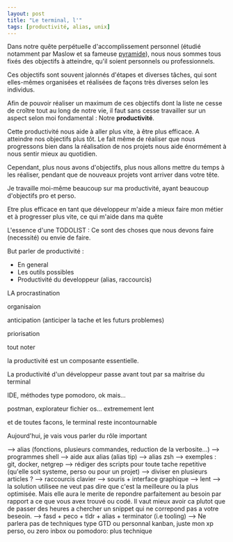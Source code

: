 ```yaml
---
layout: post
title: "Le terminal, l'"
tags: [productivité, alias, unix]
---
```


Dans notre quête perpétuelle d'accomplissement personnel (étudié notamment par Maslow et sa fameuse [pyramide](https://fr.wikipedia.org/wiki/Pyramide_des_besoins)), nous nous sommes tous fixés des objectifs à atteindre, qu'il soient personnels ou professionnels.

Ces objectifs sont souvent jalonnés d'étapes et diverses tâches, qui sont elles-mêmes organisées et réalisées de façons très diverses selon les individus.

Afin de pouvoir réaliser un maximum de ces objectifs dont la liste ne cesse de croître tout au long de notre vie, il faut sans cesse travailler sur un aspect selon moi fondamental : Notre **productivité**.

Cette productivité nous aide à aller plus vite, à être plus efficace. A atteindre nos objectifs plus tôt. Le fait même de réaliser que nous progressons bien dans la réalisation de nos projets nous aide énormément à nous sentir mieux au quotidien.

Cependant, plus nous avons d'objectifs, plus nous allons mettre du temps à les réaliser, pendant que de nouveaux projets vont arriver dans votre tête.


Je travaille moi-même beaucoup sur ma productivité, ayant beaucoup d'objectifs pro et perso. 

Etre plus efficace en tant que développeur m'aide a mieux faire mon métier et à progresser plus vite, ce qui m'aide dans ma quête 

L'essence d'une TODOLIST : Ce sont des choses que nous devons faire (necessité) ou envie de faire.

But parler de productivité :

- En general
- Les outils possibles
- Productivité du developpeur (alias, raccourcis)

LA procrastination

organisaion

anticipation (anticiper la tache et les futurs problemes)

priorisation

tout noter

la productivité est un composante essentielle.

La productivité d'un développeur passe avant tout par sa maitrise du terminal

IDE, méthodes type pomodoro, ok mais...

postman, explorateur fichier os... extremement lent

et de toutes facons, le terminal reste incontournable

Aujourd'hui, je vais vous parler du rôle important


--> alias (fonctions, plusieurs commandes, reduction de la verbosite...)
--> programmes shell
--> aide aux alias (alias tip)
--> alias zsh
--> exemples : git, docker, netgrep
--> rédiger des scripts pour toute tache repetitive (qu'elle soit systeme, perso ou pour un projet)
--> diviser en plusieurs articles ?
--> raccourcis clavier
--> souris + interface graphique --> lent
--> la solution utilisee ne veut pas dire que c'est la meilleure ou la plus optimisée. Mais elle aura le merite de repondre parfaitement au besoin par rapport a ce que vous avex trouvé ou codé. Il vaut mieux avoir ca plutot que de passer des heures a chercher un snippet qui ne correpond pas a votre beseoin.
--> fasd + peco + tldr + alias + terminator (i.e tooling)
--> Ne parlera pas de techniques type GTD ou personnal kanban, juste mon xp perso, ou zero inbox ou pomodoro: plus technique
